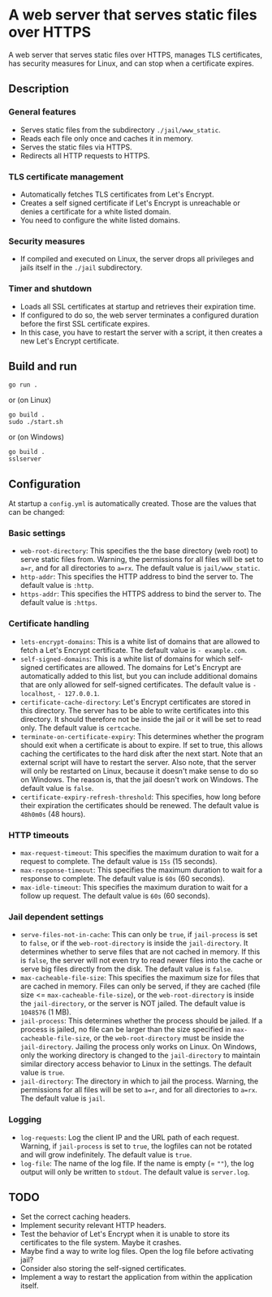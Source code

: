 # A web server that serves static files over HTTPS

A web server that serves static files over HTTPS, manages TLS certificates, has security measures for Linux, and can stop when a certificate expires.

## Description
### General features

- Serves static files from the subdirectory `./jail/www_static`.
- Reads each file only once and caches it in memory.
- Serves the static files via HTTPS.
- Redirects all HTTP requests to HTTPS.

### TLS certificate management

- Automatically fetches TLS certificates from Let's Encrypt.
- Creates a self signed certificate if Let's Encrypt is unreachable or denies a certificate for a white listed domain.
- You need to configure the white listed domains.

### Security measures

- If compiled and executed on Linux, the server drops all privileges and jails itself in the `./jail` subdirectory.

### Timer and shutdown

- Loads all SSL certificates at startup and retrieves their expiration time.
- If configured to do so, the web server terminates a configured duration before the first SSL certificate expires.
- In this case, you have to restart the server with a script, it then creates a new Let's Encrypt certificate.

## Build and run

    go run .

or (on Linux)

    go build .
    sudo ./start.sh

or (on Windows)

    go build .
    sslserver

## Configuration

At startup a `config.yml` is automatically created. Those are the values that can be changed:

### Basic settings
* `web-root-directory`: This specifies the the base directory (web root) to serve static files from. Warning, the permissions for all files will be set to `a=r`, and for all directories to `a=rx`. The default value is `jail/www_static`.
* `http-addr`: This specifies the HTTP address to bind the server to. The default value is `:http`.
* `https-addr`: This specifies the HTTPS address to bind the server to. The default value is `:https`.
### Certificate handling
* `lets-encrypt-domains`: This is a white list of domains that are allowed to fetch a Let's Encrypt certificate. The default value is `- example.com`.
* `self-signed-domains`: This is a white list of domains for which self-signed certificates are allowed. The domains for Let's Encrypt are automatically added to this list, but you can include additional domains that are only allowed for self-signed certificates. The default value is `- localhost`, `- 127.0.0.1`.
* `certificate-cache-directory`: Let's Encrypt certificates are stored in this directory. The server has to be able to write certificates into this directory. It should therefore not be inside the jail or it will be set to read only. The default value is `certcache`.
* `terminate-on-certificate-expiry`: This determines whether the program should exit when a certificate is about to expire. If set to true, this allows caching the certificates to the hard disk after the next start. Note that an external script will have to restart the server. Also note, that the server will only be restarted on Linux, because it doesn't make sense to do so on Windows. The reason is, that the jail doesn't work on Windows. The default value is `false`.
* `certificate-expiry-refresh-threshold`: This specifies, how long before their expiration the certificates should be renewed. The default value is `48h0m0s` (48 hours).
### HTTP timeouts
* `max-request-timeout`: This specifies the maximum duration to wait for a request to complete. The default value is `15s` (15 seconds).
* `max-response-timeout`: This specifies the maximum duration to wait for a response to complete. The default value is `60s` (60 seconds).
* `max-idle-timeout`: This specifies the maximum duration to wait for a follow up request. The default value is `60s` (60 seconds).
### Jail dependent settings
* `serve-files-not-in-cache`: This can only be `true`, if `jail-process` is set to `false`, or if the `web-root-directory` is inside the `jail-directory`. It determines whether to serve files that are not cached in memory. If this is `false`, the server will not even try to read newer files into the cache or serve big files directly from the disk. The default value is `false`.
* `max-cacheable-file-size`: This specifies the maximum size for files that are cached in memory. Files can only be served, if they are cached (file size <= `max-cacheable-file-size`), or the `web-root-directory` is inside the `jail-directory`, or the server is NOT jailed. The default value is `1048576` (1 MB).
* `jail-process`: This determines whether the process should be jailed. If a process is jailed, no file can be larger than the size specified in `max-cacheable-file-size`, or the `web-root-directory` must be inside the `jail-directory`. Jailing the process only works on Linux. On Windows, only the working directory is changed to the `jail-directory` to maintain similar directory access behavior to Linux in the settings. The default value is `true`.
* `jail-directory`: The directory in which to jail the process. Warning, the permissions for all files will be set to `a=r`, and for all directories to `a=rx`. The default value is `jail`.
### Logging
* `log-requests`: Log the client IP and the URL path of each request. Warning, if `jail-process` is set to `true`, the logfiles can not be rotated and will grow indefinitely. The default value is `true`.
* `log-file`: The name of the log file. If the name is empty (= `""`), the log output will only be written to `stdout`. The default value is `server.log`.

## TODO

* Set the correct caching headers.
* Implement security relevant HTTP headers.
* Test the behavior of Let's Encrypt when it is unable to store its certificates to the file system. Maybe it crashes.
* Maybe find a way to write log files. Open the log file before activating jail?
* Consider also storing the self-signed certificates.
* Implement a way to restart the application from within the application itself.
